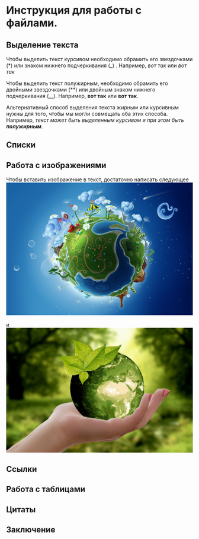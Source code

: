 # Инструкция для работы с файлами.

## Выделение текста

Чтобы выделить текст курсивом необходимо обрамить его звездочками (*) или знаком нижнего подчеркивания (_) . Например, *вот так* или _вот так_

Чтобы выделить текст полужирным, необходимо обрамить его двойными звездочками (**) или двойным знаком нижнего подчеркивания (__). Например, **вот так** или __вот так__.

Альтернативный способ выделения текста жирным или курсивным нужны для того, чтобы мы могли совмещать оба этих способа. Например, _текст может быть выделенным курсивом и при этом быть **полужирным**_.

## Списки

## Работа с изображениями

Чтобы вставить изображение в текст, достаточно написать следующее ![Привет, мир вокруг нас!](fantasticheskijjmir.jpg)

и ![Люблю природу](blobid1649998319983.jpg)


## Ссылки

## Работа с таблицами

## Цитаты

## Заключение

